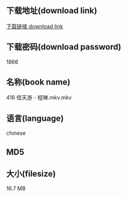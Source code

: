 ## 下载地址(download link)
[下载链接 download link](https://tutu365.netlify.app/?s=416+%E4%BF%A1%E5%A4%A9%E6%B8%B8+-+%E7%A8%8B%E7%90%B3.mkv)

## 下载密码(download password)
1866

## 名称(book name)
416 信天游 - 程琳.mkv.mkv

## 语言(language)
chinese

## MD5


## 大小(filesize)
16.7 MB
